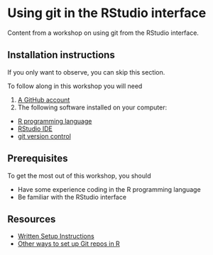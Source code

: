 # Using git in the RStudio interface
Content from a workshop on using git from the RStudio interface.

## Installation instructions
If you only want to observe, you can skip this section. 

To follow along in this workshop you will need 
1. [A GitHub account](https://docs.github.com/en/get-started/signing-up-for-github/signing-up-for-a-new-github-account)
2. The following software installed on your computer: 
  * [R programming language](https://rstudio-education.github.io/hopr/starting.html#how-to-download-and-install-r)
  *  [RStudio IDE](https://rstudio-education.github.io/hopr/starting.html#rstudio)
  *  [git version control](https://happygitwithr.com/install-git)

## Prerequisites
To get the most out of this workshop, you should
* Have some experience coding in the R programming language
* Be familiar with the RStudio interface

## Resources
* [Written Setup Instructions](https://sites.northwestern.edu/researchcomputing/resources/using-git-and-github-with-r-rstudio/)
* [Other ways to set up Git repos in R](https://github.com/nuitrcs/git-RStudio/assets/12850833/09134a43-ce75-4e0d-92ae-1e3ead162599)
